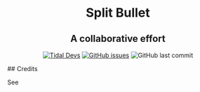 <p align="center">
  <h1 align="center">Split Bullet</h1>
  <h2 align="center">A collaborative effort</h2>
  <p align="center">
    <a href="https://discord.gg/XDVCmQzUGW"><img alt="Tidal Devs" src="https://img.shields.io/discord/718264431817261077"></a>
<a href="https://github.com/Tidal-Members/SplitBullet/issues"><img alt="GitHub issues" src="https://img.shields.io/github/issues-raw/Tidal-Members/SplitBullet"></a>
  <img alt="GitHub last commit" src="https://img.shields.io/github/last-commit/Tidal-Members/SplitBullet">
  </p>
</p>
</p>
## Credits
<p>
  See <a href="https://github.com/Tidal-Members/SplitBullet/CREDITS.md>CREDITS.md</a> for the credits.
</p>
